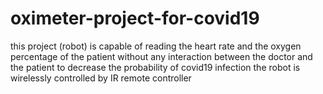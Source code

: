 # oximeter-project-for-covid19
this project (robot) is capable of reading the heart rate and the oxygen percentage of the patient without any interaction between the doctor and the patient to decrease the probability of covid19 infection
the robot is wirelessly controlled by IR remote controller
